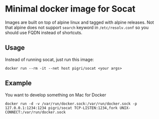 # Minimal docker image for Socat

Images are built on top of alpine linux and tagged with alpine releases.
Not that alpine does not support `search` keyword in `/etc/resolv.conf`
so you should use FQDN instead of shortcuts.

## Usage

Instead of running socat, just run this image:

```
docker run --rm -it --net host pigri/socat <your args>
```


## Example

You want to develop something on Mac for Docker

```
docker run -d -v /var/run/docker.sock:/var/run/docker.sock -p 127.0.0.1:1234:1234 pigri/socat TCP-LISTEN:1234,fork UNIX-CONNECT:/var/run/docker.sock
```
